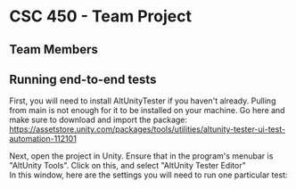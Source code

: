 # CSC 450 - Team Project
## Team Members

## Running end-to-end tests
First, you will need to install AltUnityTester if you haven't already. Pulling from main is not enough for it to be installed on your machine. Go here and make sure to download and import the package: https://assetstore.unity.com/packages/tools/utilities/altunity-tester-ui-test-automation-112101  

Next, open the project in Unity. Ensure that in the program's menubar is "AltUnity Tools". Click on this, and select "AltUnity Tester Editor"  
In this window, here are the settings you will need to run one particular test:
